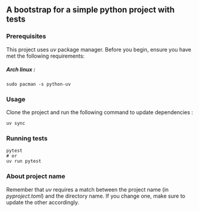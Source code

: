 ## A bootstrap for a simple python project with tests
### Prerequisites
This project uses *uv* package manager.
Before you begin, ensure you have met the following requirements:
##### Arch linux : 
```
sudo pacman -s python-uv
```
### Usage
Clone the project and run the following command to update dependencies :
```
uv sync
``` 
### Running tests
``` 
pytest
# or
uv run pytest
```

### About project name
Remember that *uv* requires a match between the project name (in *pyproject.toml*) and the directory name. 
If you change one, make sure to update the other accordingly.
